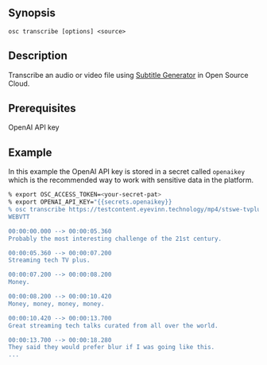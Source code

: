 ## Synopsis

```
osc transcribe [options] <source>
```

## Description

Transcribe an audio or video file using [Subtitle Generator](https://app.osaas.io/dashboard/service/eyevinn-auto-subtitles) in Open Source Cloud.

## Prerequisites

OpenAI API key

## Example

In this example the OpenAI API key is stored in a secret called `openaikey` which is the recommended way to work with sensitive data in the platform.

```bash
% export OSC_ACCESS_TOKEN=<your-secret-pat>
% export OPENAI_API_KEY="{{secrets.openaikey}}
% osc transcribe https://testcontent.eyevinn.technology/mp4/stswe-tvplus-promo.mp4
WEBVTT

00:00:00.000 --> 00:00:05.360
Probably the most interesting challenge of the 21st century.

00:00:05.360 --> 00:00:07.200
Streaming tech TV plus.

00:00:07.200 --> 00:00:08.200
Money.

00:00:08.200 --> 00:00:10.420
Money, money, money, money.

00:00:10.420 --> 00:00:13.700
Great streaming tech talks curated from all over the world.

00:00:13.700 --> 00:00:18.280
They said they would prefer blur if I was going like this.
...
```